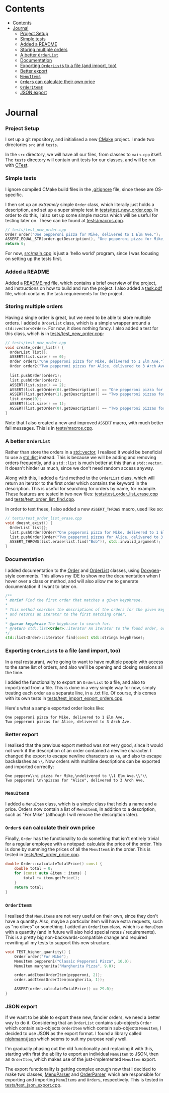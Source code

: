 # Contents
- [Contents](#contents)
- [Journal](#journal)
  - [Project Setup](#project-setup)
  - [Simple tests](#simple-tests)
  - [Added a README](#added-a-readme)
  - [Storing multiple orders](#storing-multiple-orders)
  - [A better `OrderList`](#a-better-orderlist)
  - [Documentation](#documentation)
  - [Exporting `OrderList`s to a file (and import, too)](#exporting-orderlists-to-a-file-and-import-too)
  - [Better export](#better-export)
  - [`MenuItem`s](#menuitems)
  - [`Order`s can calculate their own price](#orders-can-calculate-their-own-price)
  - [`OrderItem`s](#orderitems)
  - [JSON export](#json-export)

# Journal
### Project Setup
I set up a git repository, and initialised a new [CMake](https://cmake.org) project. I made two directories `src` and `tests`.

In the `src` directory, we will have all our files, from classes to `main.cpp` itself. The `tests` directory will contain unit tests for our classes, and will be run with [CTest](https://cmake.org/cmake/help/latest/manual/ctest.1.html).

### Simple tests
I ignore compiled CMake build files in the [.gitignore](.gitignore) file, since these are OS-specific.

I then set up an *extremely* simple `Order` class, which literally just holds a description, and set up a super simple test in [tests/test_new_order.cpp](tests/test_new_order.cpp). In order to do this, I also set up some simple macros which will be useful for testing later on. These can be found at [tests/macros.cpp](tests/macros.cpp).

```cpp
// tests/test_new_order.cpp
Order order("One pepperoni pizza for Mike, delivered to 1 Elm Ave.");
ASSERT_EQUAL_STR(order.getDescription(), "One pepperoni pizza for Mike, delivered to 1 Elm Ave.");
return 0;
```

For now, [src/main.cpp](src/main.cpp) is just a 'hello world' program, since I was focusing on setting up the tests first.

### Added a README
Added a [README.md](README.md) file, which contains a brief overview of the project, and instructions on how to build and run the project. I also added a [task.pdf](task.pdf) file, which contains the task requirements for the project.

### Storing multiple orders
Having a single order is great, but we need to be able to store multiple orders. I added a `OrderList` class, which is a simple wrapper around a `std::vector<Order>`. For now, it does nothing fancy. I also added a test for this class, which is in [tests/test_new_order.cpp](tests/test_new_order.cpp):
```cpp
// tests/test_new_order.cpp
void create_order_list() {
  OrderList list{};
  ASSERT(list.size() == 0);
  Order order1("One pepperoni pizza for Mike, delivered to 1 Elm Ave.");
  Order order2("Two pepperoni pizzas for Alice, delivered to 3 Arch Ave.");
  
  list.pushOrder(order1);
  list.pushOrder(order2);
  ASSERT(list.size() == 2);
  ASSERT(list.getOrder(0).getDescription() == "One pepperoni pizza for Mike, delivered to 1 Elm Ave.");
  ASSERT(list.getOrder(1).getDescription() == "Two pepperoni pizzas for Alice, delivered to 3 Arch Ave.");
  list.erase(0);
  ASSERT(list.size() == 1);
  ASSERT(list.getOrder(0).getDescription() == "Two pepperoni pizzas for Alice, delivered to 3 Arch Ave.");
}
```
Note that I also created a new and improved `ASSERT` macro, with much better fail messages. This is in [tests/macros.cpp](tests/macros.cpp).

### A better `OrderList`
Rather than store the orders in a [std::vector](https://en.cppreference.com/w/cpp/container/vector), I realised it would be beneficial to use a [std::list](https://en.cppreference.com/w/cpp/container/list) instead. This is because we will be adding and removing orders frequently, and a `std::list` is much better at this than a `std::vector`. It doesn't hinder us much, since we don't need random access anyway.

Along with this, I added a `find` method to the `OrderList` class, which will return an iterator to the first order which contains the keyword in the description. This is useful for searching for orders by name, for example. These features are tested in two new files: [tests/test_order_list_erase.cpp](tests/test_order_list_erase.cpp) and [tests/test_order_list_find.cpp](tests/test_order_list_find.cpp).

In order to test these, I also added a new `ASSERT_THROWS` macro, used like so:
```cpp
// tests/test_order_list_erase.cpp
void doesnt_exist() {
  OrderList list{};
  list.pushOrder(Order("One pepperoni pizza for Mike, delivered to 1 Elm Ave."));
  list.pushOrder(Order("Two pepperoni pizzas for Alice, delivered to 3 Arch Ave."));
  ASSERT_THROWS(list.erase(list.find("Bob")), std::invalid_argument);
}
```

### Documentation
I added documentation to the [Order](src/order.h) and [OrderList](src/order_list.h) classes, using [Doxygen](https://www.doxygen.nl/index.html)-style comments. This allows my IDE to show me the documentation when I hover over a class or method, and will also allow me to generate documentation if I want to later on.
```cpp
/**
* @brief Find the first order that matches a given keyphrase.
*
* This method searches the descriptions of the orders for the given keyphrase
* and returns an iterator to the first matching order.
*
* @param keyphrase The keyphrase to search for.
* @return std::list<Order>::iterator An iterator to the found order, or end() if not found.
*/
std::list<Order>::iterator find(const std::string& keyphrase);
```

### Exporting `OrderList`s to a file (and import, too)
In a real restaurant, we're going to want to have multiple people with access to the same list of orders, and also we'll be opening and closing sessions all the time.

I added the functionality to export an `OrderList` to a file, and also to import/read from a file. This is done in a very simple way for now, simply treating each order as a separate line, in a .txt file. Of course, this comes with its own tests in [tests/test_import_export_orders.cpp](tests/test_import_export_orders.cpp).

Here's what a sample exported order looks like:
```text
One pepperoni pizza for Mike, delivered to 1 Elm Ave.
Two pepperoni pizzas for Alice, delivered to 3 Arch Ave.
```

### Better export
I realised that the previous export method was not very good, since it would not work if the description of an order contained a newline character. I changed the export to escape newline characters as `\n`, and also to escape backslashes as `\\`. Now orders with multiline descriptions can be exported and imported correctly:
```text
One peppero\\ni pizza for Mike,\ndelivered to \\1 Elm Ave.\\"\\
Two pepperoni \n\npizzas for "Alice", delivered to 3 Arch Ave.
```

### `MenuItem`s
I added a `MenuItem` class, which is a simple class that holds a name and a price. Orders now contain a list of `MenuItem`s, in addition to a description, such as "For Mike" (although I will remove the description later).

### `Order`s can calculate their own price
Finally, `Order` has the functionality to do something that isn't entirely trivial for a regular employee with a notepad: calculate the price of the order. This is done by summing the prices of all the `MenuItem`s in the order. This is tested in [tests/test_order_price.cpp](tests/test_order_price.cpp).

```cpp
double Order::calculateTotalPrice() const {
    double total = 0;
    for (const auto &item : items) {
        total += item.getPrice();
    }
    return total;
}
```

### `OrderItem`s
I realised that `MenuItem`s are not very useful on their own, since they don't have a quantity. Also, maybe a particular item will have extra requests, such as "no olives" or something. I added an `OrderItem` class, which is a `MenuItem` with a quantity (and in future will also hold special notes / requirements). This is a pretty big non-backwards-compatible change and required rewriting all my tests to support this new structure.

```cpp
void TEST_higher_quantity() {
    Order order("For Mike");
    MenuItem pepperoni("Classic Pepperoni Pizza", 10.0);
    MenuItem margherita("Margherita Pizza", 9.0);

    order.addItem(OrderItem(pepperoni, 2));
    order.addItem(OrderItem(margherita, 1));

    ASSERT(order.calculateTotalPrice() == 29.0);
}
```

### JSON export
If we want to be able to export these new, fancier orders, we need a better way to do it. Considering that an `OrderList` contains sub-objects `Order` which contain sub-objects `OrderItem` which contain sub-objects `MenuItem`, I decided to use JSON as the export format. I found a library called [nlohmann/json](https://github.com/nlohmann/json) which seems to suit my purpose really well.

I'm gradually phasing out the old functionality and replacing it with this, starting with first the ability to export an individual `MenuItem` to JSON, then an `OrderItem`, which makes use of the just-implemented `MenuItem` export.

The export functionality is getting complex enough now that I decided to make two classes, [MenuParser](src/menu_parser.h) and [OrderParser](src/order_parser.h), which are responsible for exporting and importing `MenuItem`s and `Order`s, respectively. This is tested in [tests/test_json_export.cpp](tests/test_json_export.cpp).
